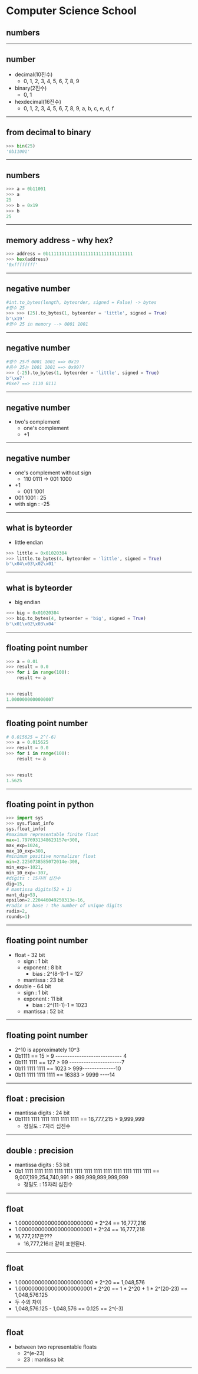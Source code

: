 # Computer Science School
## numbers

---
## number
  - decimal(10진수)
    - 0, 1, 2, 3, 4, 5, 6, 7, 8, 9
  - binary(2진수)
    - 0, 1
  - hexdecimal(16진수)
    - 0, 1, 2, 3, 4, 5, 6, 7, 8, 9, a, b, c, e, d, f
---
## from decimal to binary
```python
>>> bin(25)
'0b11001'
```
---
## numbers
```python
>>> a = 0b11001
>>> a
25
>>> b = 0x19
>>> b
25
```
---

## memory address - why hex?
```python
>>> address = 0b11111111111111111111111111111111
>>> hex(address)
'0xffffffff'
```
---
## negative number
```python
#int.to_bytes(length, byteorder, signed = False) -> bytes
#양수 25
>>> >>> (25).to_bytes(1, byteorder = 'little', signed = True)
b'\x19'
#양수 25 in memory --> 0001 1001
```
---
## negative number
```python
#양수 25가 0001 1001 ==> 0x19
#음수 25는 1001 1001 ==> 0x99??
>>> (-25).to_bytes(1, byteorder = 'little', signed = True)
b'\xe7'
#0xe7 ==> 1110 0111
```
---
## negative number
  - two's complement
    - one's complement
    - +1
---
## negative number
  - one's complement without sign
    - 110 0111 -> 001 1000
  - +1
    - 001 1001
  - 001 1001 : 25
  - with sign : -25
---
## what is byteorder
  - little endian
```python
>>> little = 0x01020304
>>> little.to_bytes(4, byteorder = 'little', signed = True)
b'\x04\x03\x02\x01'
```
---
## what is byteorder
  - big endian
```python
>>> big = 0x01020304
>>> big.to_bytes(4, byteorder = 'big', signed = True)
b'\x01\x02\x03\x04'
```
---
## floating point number
```python
>>> a = 0.01
>>> result = 0.0
>>> for i in range(100):
	result += a

	
>>> result
1.0000000000000007
```
---
## floating point number
```python
# 0.015625 = 2^(-6)
>>> a = 0.015625
>>> result = 0.0
>>> for i in range(100):
	result += a

	
>>> result
1.5625
```
---
## floating point in python
```python
>>> import sys
>>> sys.float_info
sys.float_info(
#maximum representable finite float
max=1.7976931348623157e+308, 
max_exp=1024, 
max_10_exp=308, 
#minimum positive normalizer float
min=2.2250738585072014e-308, 
min_exp=-1021, 
min_10_exp=-307, 
#digits : 15자리 십진수
dig=15, 
# mantissa digits(52 + 1)
mant_dig=53, 
epsilon=2.220446049250313e-16, 
#radix or base : the number of unique digits
radix=2,
rounds=1)
```
---
## floating point number
  - float - 32 bit
    - sign : 1 bit
    - exponent : 8 bit
      - bias : 2^(8-1)-1 = 127
    - mantissa : 23 bit
  - double - 64 bit
    - sign : 1 bit
    - exponent : 11 bit
      - bias : 2^(11-1)-1 = 1023
    - mantissa : 52 bit
---
## floating point number
  - 2^10 is approximately 10^3
  - 0b1111 == 15 > 9 ---------------------------- 4
  - 0b111 1111 == 127 > 99 ----------------------7
  - 0b11 1111 1111 == 1023 > 999--------------10
  - 0b11 1111 1111 1111 == 16383 > 9999 ----14
---
## float : precision
  - mantissa digits : 24 bit 
  - 0b1111  1111  1111  1111  1111  1111
    == 16,777,215 > 9,999,999
    - 정밀도 : 7자리 십진수 
---
## double : precision
  - mantissa digits : 53 bit
  - 0b1 1111 1111 1111 1111 1111 1111 1111 1111 1111 1111 1111 1111 1111
  == 9,007,199,254,740,991 > 999,999,999,999,999
    - 정밀도 : 15자리 십진수
---

## float 
  - 1.00000000000000000000000 * 2^24
    == 16,777,216
  - 1.00000000000000000000001 * 2^24
    == 16,777,218
  - 16,777,217은???
    - 16,777,216과 같이 표현된다.
---
## float
  - 1.00000000000000000000000 * 2^20
    == 1,048,576
  - 1.00000000000000000000001 * 2^20
    == 1 * 2^20 + 1 * 2^(20-23)
    == 1,048,576.125
  - 두 수의 차이
  - 1,048,576.125 - 1,048,576 == 0.125 == 2^(-3)
 ---
 
## float
 - between two representable floats
   - 2^(e-23)
   - 23 : mantissa bit
---


